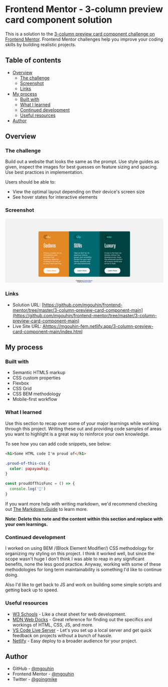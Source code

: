 # Frontend Mentor - 3-column preview card component solution

This is a solution to the [3-column preview card component challenge on Frontend Mentor](https://www.frontendmentor.io/challenges/3column-preview-card-component-pH92eAR2-). Frontend Mentor challenges help you improve your coding skills by building realistic projects. 

## Table of contents

- [Overview](#overview)
  - [The challenge](#the-challenge)
  - [Screenshot](#screenshot)
  - [Links](#links)
- [My process](#my-process)
  - [Built with](#built-with)
  - [What I learned](#what-i-learned)
  - [Continued development](#continued-development)
  - [Useful resources](#useful-resources)
- [Author](#author)

## Overview

### The challenge

Build out a website that looks the same as the prompt. Use style guides as given, inspect the images for best guesses on feature sizing and spacing. Use best practices in implementation.

Users should be able to:
- View the optimal layout depending on their device's screen size
- See hover states for interactive elements

### Screenshot

![Final Desktop Layout](./images/screenshot-3-column-preview-card.png)

### Links

- Solution URL: [https://github.com/mgouhin/frontend-mentor/tree/master/3-column-preview-card-component-main](https://github.com/mgouhin/frontend-mentor/tree/master/3-column-preview-card-component-main)
- Live Site URL: [Ahttps://mgouhin-fem.netlify.app/3-column-preview-card-component-main/index.html](https://mgouhin-fem.netlify.app/3-column-preview-card-component-main/index.html)

## My process

### Built with

- Semantic HTML5 markup
- CSS custom properties
- Flexbox
- CSS Grid
- CSS BEM methodology
- Mobile-first workflow

### What I learned

Use this section to recap over some of your major learnings while working through this project. Writing these out and providing code samples of areas you want to highlight is a great way to reinforce your own knowledge.

To see how you can add code snippets, see below:

```html
<h1>Some HTML code I'm proud of</h1>
```
```css
.proud-of-this-css {
  color: papayawhip;
}
```
```js
const proudOfThisFunc = () => {
  console.log('🎉')
}
```

If you want more help with writing markdown, we'd recommend checking out [The Markdown Guide](https://www.markdownguide.org/) to learn more.

**Note: Delete this note and the content within this section and replace with your own learnings.**

### Continued development

I worked on using BEM /(Block Element Modifier/) CSS methodology for organizing my styling on this project. I think it worked well, but since the scope wasn't huge I don't think I was able to reap in any significant benefits, none the less good practice. Anyway, working with some of these methodologies for long term maintainability is something I'd like to continue doing. 

Also I'd like to get back to JS and work on building some simple scripts and getting back up to speed.

### Useful resources

- [W3 Schools](https://www.w3schools.com/) - Like a cheat sheet for web development.
- [MDN Web Docks](https://developer.mozilla.org/en-US/docs/Web) - Great reference for finding out the specifics and workings of HTML, CSS, JS, and more.
- [VS Code Live Server](https://marketplace.visualstudio.com/items?itemName=ritwickdey.LiveServer) - Let's you set up a local server and get quick feedback on projects without a bunch of hassle.
- [Netlify](https://www.netlify.com/) - Easy deploy to a broader audience for your project.

## Author

- GitHub - [@mgouhin](https://github.com/mgouhin)
- Frontend Mentor - [@mgouhin](https://www.frontendmentor.io/profile/mgouhin)
- Twitter - [@goingmike](https://www.twitter.com/mgouhin)